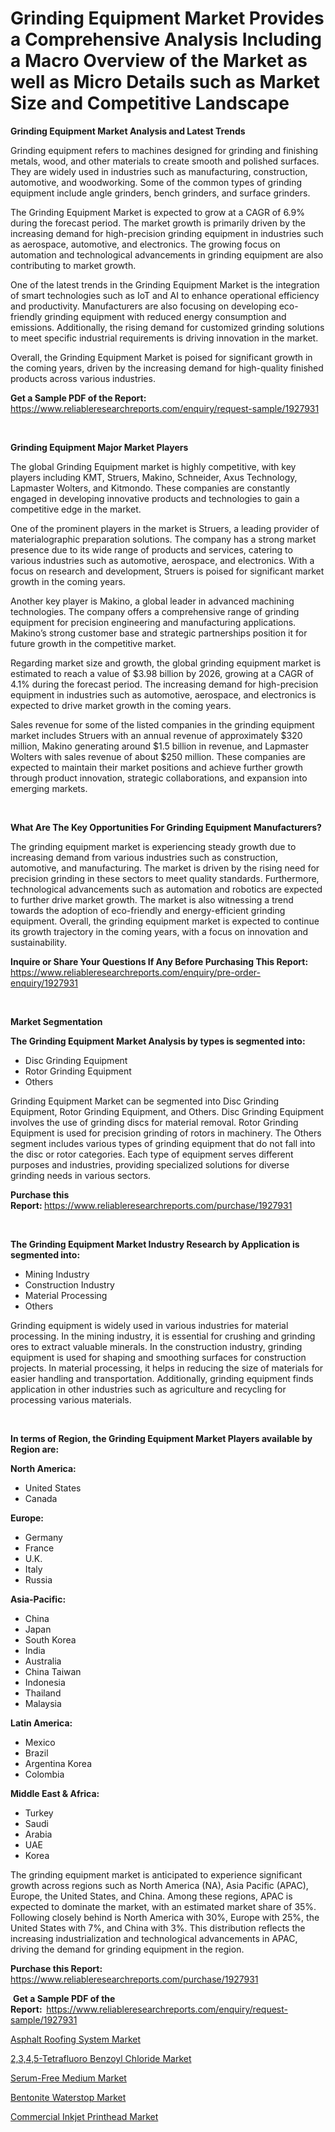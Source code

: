 <p><h1>Grinding Equipment Market Provides a Comprehensive Analysis Including a Macro Overview of the Market as well as Micro Details such as Market Size and Competitive Landscape</h1></p><p><strong>Grinding Equipment Market Analysis and Latest Trends</strong></p>
<p><p>Grinding equipment refers to machines designed for grinding and finishing metals, wood, and other materials to create smooth and polished surfaces. They are widely used in industries such as manufacturing, construction, automotive, and woodworking. Some of the common types of grinding equipment include angle grinders, bench grinders, and surface grinders.</p><p>The Grinding Equipment Market is expected to grow at a CAGR of 6.9% during the forecast period. The market growth is primarily driven by the increasing demand for high-precision grinding equipment in industries such as aerospace, automotive, and electronics. The growing focus on automation and technological advancements in grinding equipment are also contributing to market growth.</p><p>One of the latest trends in the Grinding Equipment Market is the integration of smart technologies such as IoT and AI to enhance operational efficiency and productivity. Manufacturers are also focusing on developing eco-friendly grinding equipment with reduced energy consumption and emissions. Additionally, the rising demand for customized grinding solutions to meet specific industrial requirements is driving innovation in the market.</p><p>Overall, the Grinding Equipment Market is poised for significant growth in the coming years, driven by the increasing demand for high-quality finished products across various industries.</p></p>
<p><strong>Get a Sample PDF of the Report:&nbsp;</strong> <a href="https://www.reliableresearchreports.com/enquiry/request-sample/1927931">https://www.reliableresearchreports.com/enquiry/request-sample/1927931</a></p>
<p>&nbsp;</p>
<p><strong>Grinding Equipment Major Market Players</strong></p>
<p><p>The global Grinding Equipment market is highly competitive, with key players including KMT, Struers, Makino, Schneider, Axus Technology, Lapmaster Wolters, and Kitmondo. These companies are constantly engaged in developing innovative products and technologies to gain a competitive edge in the market.</p><p>One of the prominent players in the market is Struers, a leading provider of materialographic preparation solutions. The company has a strong market presence due to its wide range of products and services, catering to various industries such as automotive, aerospace, and electronics. With a focus on research and development, Struers is poised for significant market growth in the coming years.</p><p>Another key player is Makino, a global leader in advanced machining technologies. The company offers a comprehensive range of grinding equipment for precision engineering and manufacturing applications. Makino’s strong customer base and strategic partnerships position it for future growth in the competitive market.</p><p>Regarding market size and growth, the global grinding equipment market is estimated to reach a value of $3.98 billion by 2026, growing at a CAGR of 4.1% during the forecast period. The increasing demand for high-precision equipment in industries such as automotive, aerospace, and electronics is expected to drive market growth in the coming years.</p><p>Sales revenue for some of the listed companies in the grinding equipment market includes Struers with an annual revenue of approximately $320 million, Makino generating around $1.5 billion in revenue, and Lapmaster Wolters with sales revenue of about $250 million. These companies are expected to maintain their market positions and achieve further growth through product innovation, strategic collaborations, and expansion into emerging markets.</p></p>
<p>&nbsp;</p>
<p><strong>What Are The Key Opportunities For Grinding Equipment Manufacturers?</strong></p>
<p><p>The grinding equipment market is experiencing steady growth due to increasing demand from various industries such as construction, automotive, and manufacturing. The market is driven by the rising need for precision grinding in these sectors to meet quality standards. Furthermore, technological advancements such as automation and robotics are expected to further drive market growth. The market is also witnessing a trend towards the adoption of eco-friendly and energy-efficient grinding equipment. Overall, the grinding equipment market is expected to continue its growth trajectory in the coming years, with a focus on innovation and sustainability.</p></p>
<p><strong>Inquire or Share Your Questions If Any Before Purchasing This Report:</strong> <a href="https://www.reliableresearchreports.com/enquiry/pre-order-enquiry/1927931">https://www.reliableresearchreports.com/enquiry/pre-order-enquiry/1927931</a></p>
<p>&nbsp;</p>
<p><strong>Market Segmentation</strong></p>
<p><strong>The Grinding Equipment Market Analysis by types is segmented into:</strong></p>
<p><ul><li>Disc Grinding Equipment</li><li>Rotor Grinding Equipment</li><li>Others</li></ul></p>
<p><p>Grinding Equipment Market can be segmented into Disc Grinding Equipment, Rotor Grinding Equipment, and Others. Disc Grinding Equipment involves the use of grinding discs for material removal. Rotor Grinding Equipment is used for precision grinding of rotors in machinery. The Others segment includes various types of grinding equipment that do not fall into the disc or rotor categories. Each type of equipment serves different purposes and industries, providing specialized solutions for diverse grinding needs in various sectors.</p></p>
<p><strong>Purchase this Report:&nbsp;</strong><a href="https://www.reliableresearchreports.com/purchase/1927931">https://www.reliableresearchreports.com/purchase/1927931</a></p>
<p>&nbsp;</p>
<p><strong>The Grinding Equipment Market Industry Research by Application is segmented into:</strong></p>
<p><ul><li>Mining Industry</li><li>Construction Industry</li><li>Material Processing</li><li>Others</li></ul></p>
<p><p>Grinding equipment is widely used in various industries for material processing. In the mining industry, it is essential for crushing and grinding ores to extract valuable minerals. In the construction industry, grinding equipment is used for shaping and smoothing surfaces for construction projects. In material processing, it helps in reducing the size of materials for easier handling and transportation. Additionally, grinding equipment finds application in other industries such as agriculture and recycling for processing various materials.</p></p>
<p>&nbsp;</p>
<p><strong>In terms of Region, the Grinding Equipment Market Players available by Region are:</strong></p>
<p>
    <p> <strong> North America: </strong>
        <ul>
            <li>United States</li>
            <li>Canada</li>
        </ul>
        </p> 
    <p> <strong> Europe: </strong>
        <ul>
            <li>Germany</li>
            <li>France</li>
            <li>U.K.</li>
            <li>Italy</li>
            <li>Russia</li>
        </ul>
        </p> 
    <p> <strong> Asia-Pacific: </strong>
        <ul>
            <li>China</li>
            <li>Japan</li>
            <li>South Korea</li>
            <li>India</li>
            <li>Australia</li>
            <li>China Taiwan</li>
            <li>Indonesia</li>
            <li>Thailand</li>
            <li>Malaysia</li>
        </ul>
        </p> 
    <p> <strong> Latin America: </strong>
        <ul>
            <li>Mexico</li>
            <li>Brazil</li>
            <li>Argentina Korea</li>
            <li>Colombia</li>
        </ul>
        </p> 
    <p> <strong> Middle East & Africa: </strong>
        <ul>
            <li>Turkey</li>
            <li>Saudi</li>
            <li>Arabia</li>
            <li>UAE</li>
            <li>Korea</li>
        </ul>
    </p>
    </p>
<p><p>The grinding equipment market is anticipated to experience significant growth across regions such as North America (NA), Asia Pacific (APAC), Europe, the United States, and China. Among these regions, APAC is expected to dominate the market, with an estimated market share of 35%. Following closely behind is North America with 30%, Europe with 25%, the United States with 7%, and China with 3%. This distribution reflects the increasing industrialization and technological advancements in APAC, driving the demand for grinding equipment in the region.</p></p>
<p><strong>Purchase this Report: </strong><a href="https://www.reliableresearchreports.com/purchase/1927931">https://www.reliableresearchreports.com/purchase/1927931</a></p>
<p>&nbsp;<strong>Get a Sample PDF of the Report:&nbsp;&nbsp;</strong><a href="https://www.reliableresearchreports.com/enquiry/request-sample/1927931">https://www.reliableresearchreports.com/enquiry/request-sample/1927931</a></p>
<p><strong></strong></p>
<p><p><a href="https://view.publitas.com/reportprime-1/asphalt-roofing-system-market-size-growth-and-forecast-from-2024-2031/">Asphalt Roofing System Market</a></p><p><a href="https://extreme-scabiosa-c81.notion.site/2-3-4-5-Tetrafluoro-Benzoyl-Chloride-Market-Research-Report-Reveals-The-Latest-Trends-And-Opportunit-7ce7e81e31714eedab1bb7fe7fad47d0">2,3,4,5-Tetrafluoro Benzoyl Chloride Market</a></p><p><a href="https://adventurous-uranium-ef9.notion.site/Serum-Free-Medium-Market-Furnish-Information-about-Market-Size-Market-Share-Market-Dynamics-and-P-ff9b0f5e5cbe491dbd5dac7ef31601ae">Serum-Free Medium Market</a></p><p><a href="https://view.publitas.com/reportprime-1/bentonite-waterstop-market-size-market-share-and-global-market-analysis-report-2024-2031/">Bentonite Waterstop Market</a></p><p><a href="https://carnation-joke-41f.notion.site/Commercial-Inkjet-Printhead-Market-with-the-goal-of-estimating-the-market-size-and-future-growth-pot-6c63913764ee47f4b804ef8ed58ba475">Commercial Inkjet Printhead Market</a></p></p>